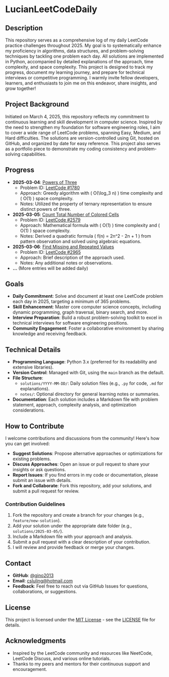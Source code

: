 # LucianLeetCodeDaily

## Description
This repository serves as a comprehensive log of my daily LeetCode practice challenges throughout 2025. My goal is to systematically enhance my proficiency in algorithms, data structures, and problem-solving techniques by tackling one problem each day. All solutions are implemented in Python, accompanied by detailed explanations of the approach, time complexity, and space complexity. This project is designed to track my progress, document my learning journey, and prepare for technical interviews or competitive programming. I warmly invite fellow developers, learners, and enthusiasts to join me on this endeavor, share insights, and grow together!

## Project Background
Initiated on March 4, 2025, this repository reflects my commitment to continuous learning and skill development in computer science. Inspired by the need to strengthen my foundation for software engineering roles, I aim to cover a wide range of LeetCode problems, spanning Easy, Medium, and Hard difficulties. The solutions are version-controlled using Git, hosted on GitHub, and organized by date for easy reference. This project also serves as a portfolio piece to demonstrate my coding consistency and problem-solving capabilities.

## Progress
- **2025-03-04**: [Powers of Three](solutions/2025-03-04/1780.py)  
  - Problem ID: [LeetCode #1780](https://leetcode.com/problems/check-if-number-is-a-sum-of-powers-of-three/)  
  - Approach: Greedy algorithm with \( O(\log_3 n) \) time complexity and \( O(1) \) space complexity.  
  - Notes: Utilized the property of ternary representation to ensure distinct powers of three.  
- **2025-03-05**: [Count Total Number of Colored Cells](solutions/2025-03-05/2579.py)  
  - Problem ID: [LeetCode #2579](https://leetcode.com/problems/count-total-number-of-colored-cells/)   
  - Approach: Mathematical formula with \( O(1) \) time complexity and \( O(1) \) space complexity.  
  - Notes: Derived a quadratic formula \( f(n) = 2n^2 - 2n + 1 \) from pattern observation and solved using algebraic equations.
- **2025-03-06**: [Find Missing and Repeated Values](solutions/2025-03-06/2965.py)  
  - Problem ID: [LeetCode #2965](https://leetcode.com/problems/find-missing-and-repeated-values/)  
  - Approach: Brief description of the approach used.  
  - Notes: Any additional notes or observations.
- **...** (More entries will be added daily)

## Goals
- **Daily Commitment**: Solve and document at least one LeetCode problem each day in 2025, targeting a minimum of 365 problems.
- **Skill Enhancement**: Master core computer science concepts, including dynamic programming, graph traversal, binary search, and more.
- **Interview Preparation**: Build a robust problem-solving toolkit to excel in technical interviews for software engineering positions.
- **Community Engagement**: Foster a collaborative environment by sharing knowledge and receiving feedback.

## Technical Details
- **Programming Language**: Python 3.x (preferred for its readability and extensive libraries).
- **Version Control**: Managed with Git, using the `main` branch as the default.
- **File Structure**:
  - `solutions/YYYY-MM-DD/`: Daily solution files (e.g., `.py` for code, `.md` for explanations).
  - `notes/`: Optional directory for general learning notes or summaries.
- **Documentation**: Each solution includes a Markdown file with problem statement, approach, complexity analysis, and optimization considerations.

## How to Contribute
I welcome contributions and discussions from the community! Here's how you can get involved:
- **Suggest Solutions**: Propose alternative approaches or optimizations for existing problems.
- **Discuss Approaches**: Open an issue or pull request to share your insights or ask questions.
- **Report Issues**: If you find errors in my code or documentation, please submit an issue with details.
- **Fork and Collaborate**: Fork this repository, add your solutions, and submit a pull request for review.

### Contribution Guidelines
1. Fork the repository and create a branch for your changes (e.g., `feature/new-solution`).
2. Add your solution under the appropriate date folder (e.g., `solutions/2025-03-05/`).
3. Include a Markdown file with your approach and analysis.
4. Submit a pull request with a clear description of your contribution.
5. I will review and provide feedback or merge your changes.

## Contact
- **GitHub**: [@gino2013](https://github.com/gino2013) 
- **Email**: [csluling@hotmail.com](mailto:csluling@hotmail.com) 
- **Feedback**: Feel free to reach out via GitHub Issues for questions, collaborations, or suggestions.

## License
This project is licensed under the [MIT License](LICENSE) - see the [LICENSE](LICENSE) file for details.

## Acknowledgments
- Inspired by the LeetCode community and resources like NeetCode, LeetCode Discuss, and various online tutorials.
- Thanks to my peers and mentors for their continuous support and encouragement.